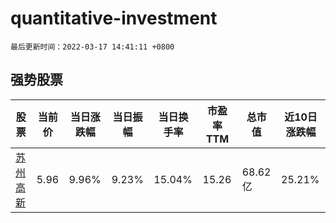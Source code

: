 # quantitative-investment

`最后更新时间：2022-03-17 14:41:11 +0800`

## 强势股票

|股票|当前价|当日涨跌幅|当日振幅|当日换手率|市盈率TTM|总市值|近10日涨跌幅|
|----|----|----|----|----|----|----|----|
|[苏州高新](https://xueqiu.com/S/SH600736)|5.96|9.96%|9.23%|15.04%|15.26|68.62亿|25.21%|

